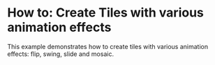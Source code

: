 # How to: Create Tiles with various animation effects


This example demonstrates how to create tiles with various animation effects: flip, swing, slide and mosaic.

<br/>


